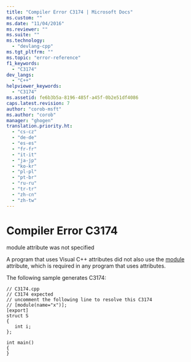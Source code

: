 ```yaml
---
title: "Compiler Error C3174 | Microsoft Docs"
ms.custom: ""
ms.date: "11/04/2016"
ms.reviewer: ""
ms.suite: ""
ms.technology: 
  - "devlang-cpp"
ms.tgt_pltfrm: ""
ms.topic: "error-reference"
f1_keywords: 
  - "C3174"
dev_langs: 
  - "C++"
helpviewer_keywords: 
  - "C3174"
ms.assetid: fe6b3b5a-8196-485f-a45f-0b2e51df4086
caps.latest.revision: 7
author: "corob-msft"
ms.author: "corob"
manager: "ghogen"
translation.priority.ht: 
  - "cs-cz"
  - "de-de"
  - "es-es"
  - "fr-fr"
  - "it-it"
  - "ja-jp"
  - "ko-kr"
  - "pl-pl"
  - "pt-br"
  - "ru-ru"
  - "tr-tr"
  - "zh-cn"
  - "zh-tw"
---
```

# Compiler Error C3174
module attribute was not specified  
  
 A program that uses Visual C++ attributes did not also use the [module](../../windows/module-cpp.md) attribute, which is required in any program that uses attributes.  
  
 The following sample generates C3174:  
  
```  
// C3174.cpp  
// C3174 expected  
// uncomment the following line to resolve this C3174  
// [module(name="x")];  
[export]  
struct S  
{  
   int i;  
};  
  
int main()  
{  
}  
```
